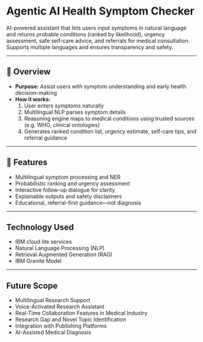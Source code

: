 # Agentic AI Health Symptom Checker

AI-powered assistant that lets users input symptoms in natural language and returns probable conditions (ranked by likelihood), urgency assessment, safe self-care advice, and referrals for medical consultation. Supports multiple languages and ensures transparency and safety.

---

## 🚀 Overview  
- **Purpose:** Assist users with symptom understanding and early health decision-making  
- **How it works:**  
  1. User enters symptoms naturally  
  2. Multilingual NLP parses symptom details  
  3. Reasoning engine maps to medical conditions using trusted sources (e.g. WHO, clinical ontologies)  
  4. Generates ranked condition list, urgency estimate, self-care tips, and referral guidance  

---

## 🔑 Features  
- Multilingual symptom processing and NER
- Probabilistic ranking and urgency assessment
- Interactive follow-up dialogue for clarity
- Explainable outputs and safety disclaimers
- Educational, referral-first guidance—not diagnosis  

---

## Technology Used
- IBM cloud lite services
- Natural Language Processing (NLP)
- Retrieval Augmented Generation (RAG)
- IBM Granite Model

---

## Future Scope
- Multilingual Research Support
- Voice-Activated Research Assistant
- Real-Time Collaboration Features in Medical Industry
- Research Gap and Novel Topic Identification
- Integration with Publishing Platforms
- AI-Assisted Medical Diagnosis


